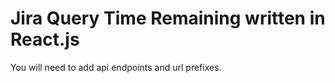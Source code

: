 # Jira Query Time Remaining written in React.js

You will need to add api endpoints and url prefixes.
